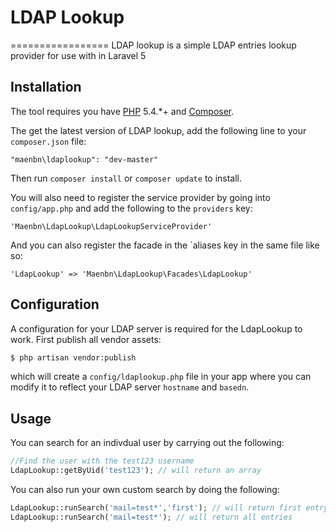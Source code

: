 # LDAP Lookup
=================
LDAP lookup is a simple LDAP entries lookup provider for use with in Laravel 5

## Installation

The tool requires you have [PHP](https://php.net) 5.4.*+ and [Composer](https://getcomposer.org).

The get the latest version of LDAP lookup, add the following line to your `composer.json` file:
```
"maenbn\ldaplookup": "dev-master"
```

Then run `composer install` or `composer update` to install.

You will also need to register the service provider by going into `config/app.php` and add the following to the `providers` key:
```
'Maenbn\LdapLookup\LdapLookupServiceProvider'
```
And you can also register the facade in the `aliases key in the same file like so:

```
'LdapLookup' => 'Maenbn\LdapLookup\Facades\LdapLookup'
```

## Configuration

A configuration for your LDAP server is required for the LdapLookup to work. First publish all vendor assets:

```bash
$ php artisan vendor:publish
```
which will create a `config/ldaplookup.php` file in your app where you can modify it to reflect your LDAP server `hostname` and `basedn`.

## Usage

You can search for an indivdual user by carrying out the following:
```php
//Find the user with the test123 username
LdapLookup::getByUid('test123'); // will return an array
```
You can also run your own custom search by doing the following:
```php
LdapLookup::runSearch('mail=test*','first'); // will return first entry
LdapLookup::runSearch('mail=test*'); // will return all entries
```
